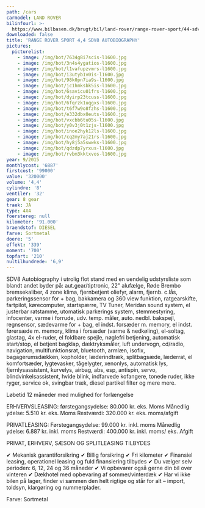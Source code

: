 ```yaml
---
path: /cars
carmodel: LAND ROVER
bilinfourl: >-
  https://www.bilbasen.dk/brugt/bil/land-rover/range-rover-sport/44-sdv8-autobiography-aut-5d/4220710
downloaded: false
title: 'RANGE ROVER SPORT 4,4 SDV8 AUTOBIOGRAPHY'
pictures:
  picturelist:
    - image: /img/bot/7634g8i7scis-l1600.jpg
    - image: /img/bot/3n4s4ygatios-l1600.jpg
    - image: /img/bot/l1vafupzvmrs-l1600.jpg
    - image: /img/bot/i3utyb1v0is-l1600.jpg
    - image: /img/bot/98k0pn7ia9s-l1600.jpg
    - image: /img/bot/jc1hmksbk5is-l1600.jpg
    - image: /img/bot/6savicu01frs-l1600.jpg
    - image: /img/bot/dyirp23tcuss-l1600.jpg
    - image: /img/bot/6fqrzk1uqgxs-l1600.jpg
    - image: /img/bot/t6f7w9o8fzhs-l1600.jpg
    - image: /img/bot/e332dbx0euts-l1600.jpg
    - image: /img/bot/vxcbb6tu05s-l1600.jpg
    - image: /img/bot/y0v3j0t1zjs-l1600.jpg
    - image: /img/bot/inoe2hyk12ls-l1600.jpg
    - image: /img/bot/cq2my7aj21rs-l1600.jpg
    - image: /img/bot/hy8j5a5swwks-l1600.jpg
    - image: /img/bot/qdzdp7yrxus-l1600.jpg
    - image: /img/bot/rvbm3kktxvos-l1600.jpg
year: 9/2015
monthlycost: '6887'
firstcost: '99000'
value: '320000'
volume: '4,4'
cylindre: '8'
ventiler: '32'
gear: 8 gear
traek: JA
type: 4X4
foerstereg: null
kilometer: '91.000'
braendstof: DIESEL
farve: Sortmetal
doere: '5'
effekt: '339'
moment: '700'
topfart: '210'
nultilhundrede: '6,9'
---
```

SDV8 Autobiography i utrolig flot stand med en uendelig udstyrsliste som blandt andet byder på: aut.gear/tiptronic, 22" alufælge, Røde Brembo bremsekaliber, 4 zone klima, fjernbetjent oliefyr, alarm, fjernb. c.lås, parkeringssensor for + bag, bakkamera og 360 view funktion, ratgearskifte, fartpilot, kørecomputer, startspærre, TV Tuner, Meridan sound system, el justerbar ratstamme, utomatisk parkerings system, stemmestyring, infocenter, varme i forrude, udv. temp. måler, auto. nedbl. bakspejl, regnsensor, sædevarme for + bag, el indst. forsæder m. memory, el indst. førersæde m. memory, klima i forsæder (varme & nedkøling), el-soltag, glastag, 4x el-ruder, el foldbare spejle, nøglefri betjening, automatisk start/stop, el betjent bagklap, dæktryksmåler, luft undervogn, cd/radio, navigation, multifunktionsrat, bluetooth, armlæn, isofix, bagagerumsdækken, kopholder, læderindtræk, splitbagsæde, læderrat, el komfortsæder, lygtevasker, tågelygter, xenonlys, automatisk lys, fjernlysassistent, kurvelys, airbag, abs, esp, antispin, servo, blindvinkelsassistent, hvide blink, indfarvede kofangere, tonede ruder, ikke ryger, service ok, svingbar træk, diesel partikel filter og mere mere. 

Løbetid 12 måneder med mulighed for forlængelse 

ERHVERVSLEASING:
førstegangsydelse: 80.000 kr. eks. Moms 
Månedlig ydelse: 5.510 kr. eks. Moms
Restværdi: 320.000 kr. eks. moms/afgift

PRIVATLEASING:
Førstegangsydelse: 99.000 kr. inkl. moms
Månedlig ydelse: 6.887 kr. inkl. moms
Restværdi: 400.000 kr. inkl. moms/ eks. Afgift

PRIVAT, ERHVERV, SÆSON OG SPLITLEASING TILBYDES 

✔ Mekanisk garantiforsikring 
✔ Billig forsikring 
✔ Fri kilometer
✔ Finansiel leasing, operationel leasing og fuld finansiering tilbydes
✔ Du vælger selv perioden: 6, 12, 24 og 36 måneder
✔ Vi opbevarer også gerne din bil over vinteren 
✔ Dækhotel med opbevaring af sommer/vinterdæk
✔ Har vi ikke bilen på lager, finder vi sammen den helt rigtige og står for alt – import, toldsyn, klargøring og nummerplader. 

Farve: Sortmetal
